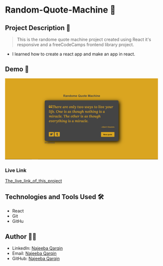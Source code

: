 # Random-Quote-Machine 🚀

## Project Description 📝

> This is the randome quote machine project created using React it's responsive and a freeCodeCamps frontend library project.

- I learned how to create a react app and make an app in react.


## Demo 📸

![Demo](/src/images/Demo.png)


### Live Link

[The_live_link_of_this_project](https://lively-froyo-eed4af.netlify.app/)

## Technologies and Tools Used 🛠️


- React
- Git
- GitHu


## Author 👩‍💻


- LinkedIn: [Najeeba Qarqin](https://www.linkedin.com/in/najeeba-qarqin-5419502ab?utm_source=share&utm_campaign=share_via&utm_content=profile&utm_medium=android_app)
- Email: [Najeeba Qarqin](najeebaqarqin@gmail.com)
- GitHub: [Najeeba Qarqin](https://github.com/Najeeba-Qarqin)
